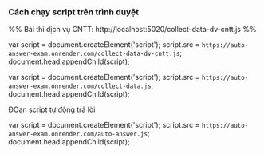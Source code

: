 ### Cách chạy script trên trình duyệt
%% Bài thi dịch vụ CNTT: http://localhost:5020/collect-data-dv-cntt.js %%


var script = document.createElement('script');
script.src = `https://auto-answer-exam.onrender.com/collect-data-dv-cntt.js`;
document.head.appendChild(script);

var script = document.createElement('script');
script.src = `https://auto-answer-exam.onrender.com/collect-data.js`;
document.head.appendChild(script);


ĐOạn script tự động trả lời


var script = document.createElement('script');
script.src = `https://auto-answer-exam.onrender.com/auto-answer.js`;
document.head.appendChild(script);

